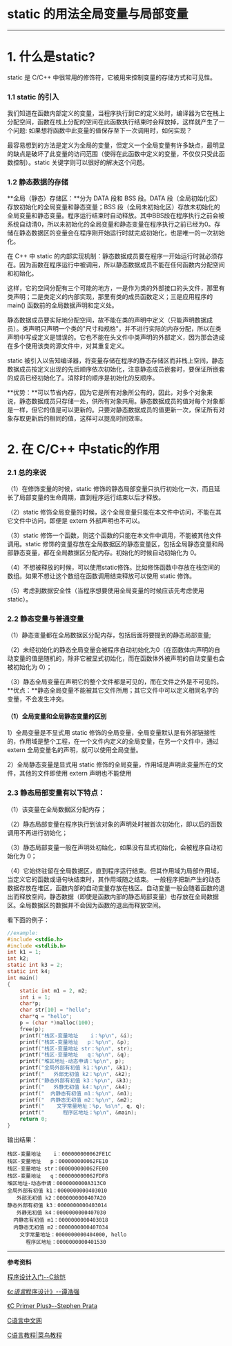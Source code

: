 # static 的用法全局变量与局部变量






------

# 1. 什么是static?
static 是 C/C++ 中很常用的修饰符，它被用来控制变量的存储方式和可见性。

### 1.1 static 的引入

我们知道在函数内部定义的变量，当程序执行到它的定义处时，编译器为它在栈上分配空间，函数在栈上分配的空间在此函数执行结束时会释放掉，这样就产生了一个问题: 如果想将函数中此变量的值保存至下一次调用时，如何实现？ 

最容易想到的方法是定义为全局的变量，但定义一个全局变量有许多缺点，最明显的缺点是破坏了此变量的访问范围（使得在此函数中定义的变量，不仅仅只受此函数控制）。static 关键字则可以很好的解决这个问题。

### 1.2 静态数据的存储
**全局（静态）存储区：**分为 DATA 段和 BSS 段。DATA 段（全局初始化区）存放初始化的全局变量和静态变量；BSS 段（全局未初始化区）存放未初始化的全局变量和静态变量。程序运行结束时自动释放。其中BBS段在程序执行之前会被系统自动清0，所以未初始化的全局变量和静态变量在程序执行之前已经为0。存储在静态数据区的变量会在程序刚开始运行时就完成初始化，也是唯一的一次初始化。

在 C++ 中 static 的内部实现机制：静态数据成员要在程序一开始运行时就必须存在。因为函数在程序运行中被调用，所以静态数据成员不能在任何函数内分配空间和初始化。

这样，它的空间分配有三个可能的地方，一是作为类的外部接口的头文件，那里有类声明；二是类定义的内部实现，那里有类的成员函数定义；三是应用程序的 main() 函数前的全局数据声明和定义处。

静态数据成员要实际地分配空间，故不能在类的声明中定义（只能声明数据成员）。类声明只声明一个类的"尺寸和规格"，并不进行实际的内存分配，所以在类声明中写成定义是错误的。它也不能在头文件中类声明的外部定义，因为那会造成在多个使用该类的源文件中，对其重复定义。

static 被引入以告知编译器，将变量存储在程序的静态存储区而非栈上空间，静态数据成员按定义出现的先后顺序依次初始化，注意静态成员嵌套时，要保证所嵌套的成员已经初始化了。消除时的顺序是初始化的反顺序。

**优势：**可以节省内存，因为它是所有对象所公有的，因此，对多个对象来说，静态数据成员只存储一处，供所有对象共用。静态数据成员的值对每个对象都是一样，但它的值是可以更新的。只要对静态数据成员的值更新一次，保证所有对象存取更新后的相同的值，这样可以提高时间效率。
# 2. 在 C/C++ 中static的作用
### 2.1 总的来说
（1）在修饰变量的时候，static 修饰的静态局部变量只执行初始化一次，而且延长了局部变量的生命周期，直到程序运行结束以后才释放。

（2）static 修饰全局变量的时候，这个全局变量只能在本文件中访问，不能在其它文件中访问，即便是 extern 外部声明也不可以。

（3）static 修饰一个函数，则这个函数的只能在本文件中调用，不能被其他文件调用。static 修饰的变量存放在全局数据区的静态变量区，包括全局静态变量和局部静态变量，都在全局数据区分配内存。初始化的时候自动初始化为 0。

（4）不想被释放的时候，可以使用static修饰。比如修饰函数中存放在栈空间的数组。如果不想让这个数组在函数调用结束释放可以使用 static 修饰。

（5）考虑到数据安全性（当程序想要使用全局变量的时候应该先考虑使用 static）。

### 2.2 静态变量与普通变量

（1）静态变量都在全局数据区分配内存，包括后面将要提到的静态局部变量;

（2）未经初始化的静态全局变量会被程序自动初始化为0（在函数体内声明的自动变量的值是随机的，除非它被显式初始化，而在函数体外被声明的自动变量也会被初始化为 0）；

（3）静态全局变量在声明它的整个文件都是可见的，而在文件之外是不可见的。
**优点：**静态全局变量不能被其它文件所用；其它文件中可以定义相同名字的变量，不会发生冲突。

#### （1）全局变量和全局静态变量的区别
1）全局变量是不显式用 static 修饰的全局变量，全局变量默认是有外部链接性的，作用域是整个工程，在一个文件内定义的全局变量，在另一个文件中，通过 extern 全局变量名的声明，就可以使用全局变量。

2）全局静态变量是显式用 static 修饰的全局变量，作用域是声明此变量所在的文件，其他的文件即使用 extern 声明也不能使用

### 2.3 静态局部变量有以下特点：
（1）该变量在全局数据区分配内存；

（2）静态局部变量在程序执行到该对象的声明处时被首次初始化，即以后的函数调用不再进行初始化；

（3）静态局部变量一般在声明处初始化，如果没有显式初始化，会被程序自动初始化为 0；

（4）它始终驻留在全局数据区，直到程序运行结束。但其作用域为局部作用域，当定义它的函数或语句块结束时，其作用域随之结束。
一般程序把新产生的动态数据存放在堆区，函数内部的自动变量存放在栈区。自动变量一般会随着函数的退出而释放空间，静态数据（即使是函数内部的静态局部变量）也存放在全局数据区。全局数据区的数据并不会因为函数的退出而释放空间。

看下面的例子：

```c
//example:
#include <stdio.h>  
#include <stdlib.h>  
int k1 = 1;
int k2;
static int k3 = 2;
static int k4;
int main()
{
    static int m1 = 2, m2;
    int i = 1;
    char*p;
    char str[10] = "hello";
    char*q = "hello";
    p = (char *)malloc(100);
    free(p);
    printf("栈区-变量地址    i：%p\n", &i);
    printf("栈区-变量地址   p：%p\n", &p);
    printf("栈区-变量地址 str：%p\n", str);
    printf("栈区-变量地址   q：%p\n", &q);
    printf("堆区地址-动态申请：%p\n", p);
    printf("全局外部有初值 k1：%p\n", &k1);
    printf("   外部无初值 k2：%p\n", &k2);
    printf("静态外部有初值 k3：%p\n", &k3);
    printf("   外静无初值 k4：%p\n", &k4);
    printf("  内静态有初值 m1：%p\n", &m1);
    printf("  内静态无初值 m2：%p\n", &m2);
    printf("    文字常量地址：%p, %s\n", q, q);
    printf("      程序区地址：%p\n", &main);
    return 0;
}
```
输出结果：
```
栈区-变量地址    i：000000000062FE1C
栈区-变量地址   p：000000000062FE10
栈区-变量地址 str：000000000062FE00
栈区-变量地址   q：000000000062FDF8
堆区地址-动态申请：0000000000A313C0
全局外部有初值 k1：0000000000403010
   外部无初值 k2：0000000000407A20
静态外部有初值 k3：0000000000403014
   外静无初值 k4：0000000000407030
  内静态有初值 m1：0000000000403018
  内静态无初值 m2：0000000000407034
    文字常量地址：0000000000404000, hello
      程序区地址：0000000000401530

```

------

**参考资料** 



[程序设计入门--C翁恺](http://www.icourse163.org/learn/ZJU-199001?tid=1450247457#/learn/announce)

[《*c语言*程序设计》--谭浩强](https://baike.baidu.com/item/c%E8%AF%AD%E8%A8%80%E7%A8%8B%E5%BA%8F%E8%AE%BE%E8%AE%A1/19471979?fr=aladdin)

[《C Primer Plus》--Stephen Prata](https://baike.baidu.com/item/c%20primer%20plus/4851344?fr=aladdin)

[C语言中文网](http://c.biancheng.net/)

[C语言教程|菜鸟教程](https://www.runoob.com/cprogramming/c-tutorial.html)


